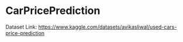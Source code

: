 # CarPricePrediction

Dataset Link: https://www.kaggle.com/datasets/avikasliwal/used-cars-price-prediction
